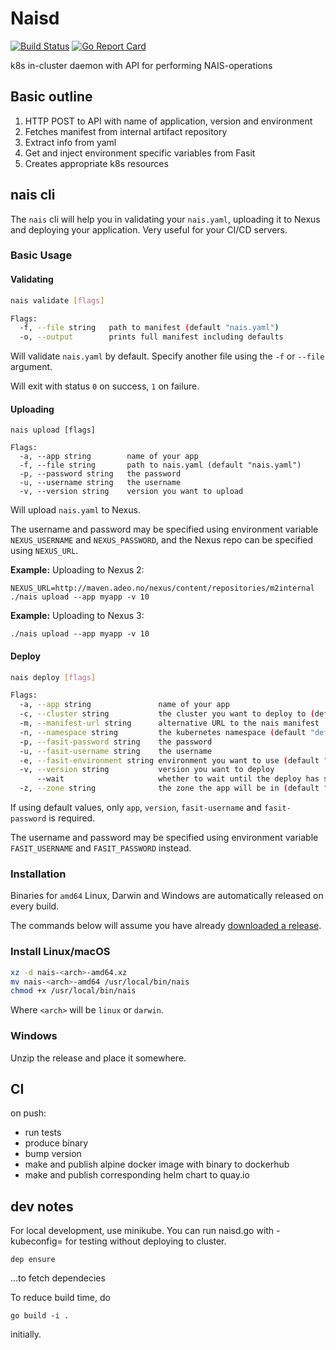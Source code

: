 Naisd
=====

[![Build Status](https://travis-ci.org/nais/naisd.svg?branch=master)](https://travis-ci.org/nais/naisd)
[![Go Report Card](https://goreportcard.com/badge/github.com/nais/naisd)](https://goreportcard.com/report/github.com/nais/naisd)

k8s in-cluster daemon with API for performing NAIS-operations

## Basic outline

1. HTTP POST to API with name of application, version and environment
2. Fetches manifest from internal artifact repository
3. Extract info from yaml
4. Get and inject environment specific variables from Fasit
5. Creates appropriate k8s resources


## nais cli

The `nais` cli will help you in validating your `nais.yaml`, uploading it to Nexus and deploying your application.
Very useful for your CI/CD servers.


### Basic Usage

#### Validating

```sh
nais validate [flags]

Flags:
  -f, --file string   path to manifest (default "nais.yaml")
  -o, --output        prints full manifest including defaults
```

Will validate `nais.yaml` by default. Specify another file using the `-f` or `--file` argument.

Will exit with status `0` on success, `1` on failure.


#### Uploading

```
nais upload [flags]

Flags:
  -a, --app string        name of your app
  -f, --file string       path to nais.yaml (default "nais.yaml")
  -p, --password string   the password
  -u, --username string   the username
  -v, --version string    version you want to upload
```

Will upload `nais.yaml` to Nexus.

The username and password may be specified using environment variable `NEXUS_USERNAME` and `NEXUS_PASSWORD`, and
the Nexus repo can be specified using `NEXUS_URL`.

**Example:** Uploading to Nexus 2:

```
NEXUS_URL=http://maven.adeo.no/nexus/content/repositories/m2internal ./nais upload --app myapp -v 10
```

**Example:** Uploading to Nexus 3:

```
./nais upload --app myapp -v 10
```


#### Deploy

```sh
nais deploy [flags]

Flags:
  -a, --app string               name of your app
  -c, --cluster string           the cluster you want to deploy to (default: "preprod-fss")
  -m, --manifest-url string      alternative URL to the nais manifest
  -n, --namespace string         the kubernetes namespace (default "default")
  -p, --fasit-password string    the password
  -u, --fasit-username string    the username
  -e, --fasit-environment string environment you want to use (default "q0")
  -v, --version string           version you want to deploy
      --wait                     whether to wait until the deploy has succeeded (or failed)
  -z, --zone string              the zone the app will be in (default "fss")
```

If using default values, only `app`, `version`, `fasit-username` and `fasit-password` is required.

The username and password may be specified using environment variable `FASIT_USERNAME` and `FASIT_PASSWORD` instead.


### Installation

Binaries for `amd64` Linux, Darwin and Windows are automatically released on every build.

The commands below will assume you have already [downloaded a release](https://github.com/nais/naisd/releases).


### Install Linux/macOS

```sh
xz -d nais-<arch>-amd64.xz
mv nais-<arch>-amd64 /usr/local/bin/nais
chmod +x /usr/local/bin/nais
```

Where `<arch>` will be `linux` or `darwin`.


### Windows

Unzip the release and place it somewhere.


## CI

on push:

- run tests
- produce binary
- bump version
- make and publish alpine docker image with binary to dockerhub
- make and publish corresponding helm chart to quay.io 


## dev notes

For local development, use minikube. You can run naisd.go with -kubeconfig=<path to kube config> for testing without deploying to cluster. 

```dep ensure```

...to fetch dependecies

To reduce build time, do

```go build -i .```

initially. 
